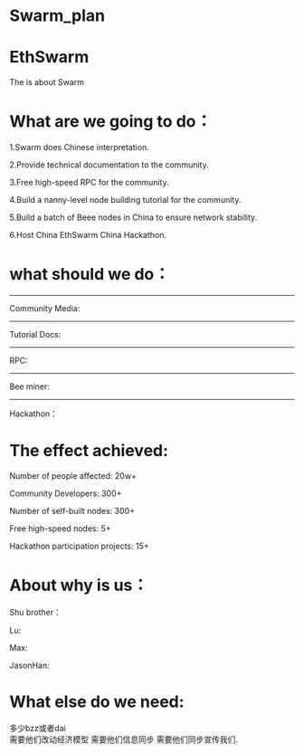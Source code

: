 # Swarm_plan
# EthSwarm
The is about Swarm

# What are we going to do：
1.Swarm does Chinese interpretation.

2.Provide technical documentation to the community.

3.Free high-speed RPC for the community.

4.Build a nanny-level node building tutorial for the community.

5.Build a batch of Beee nodes in China to ensure network stability.

6.Host China EthSwarm China Hackathon.



# what should we do：
----------------
Community Media:

----------------
Tutorial Docs:


-----------------
RPC:



-----------------
Bee miner:



-----------------
Hackathon：




# The effect achieved:
Number of people affected: 20w+

Community Developers: 300+

Number of self-built nodes: 300+

Free high-speed nodes: 5+

Hackathon participation projects: 15+




# About why is us：
Shu brother：

Lu:

Max:

JasonHan:



# What else do we need:

多少bzz或者dai  
需要他们改动经济模型
需要他们信息同步
需要他们同步宣传我们.





















